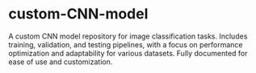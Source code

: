 # custom-CNN-model
A custom CNN model repository for image classification tasks. Includes training, validation, and testing pipelines, with a focus on performance optimization and adaptability for various datasets. Fully documented for ease of use and customization.
